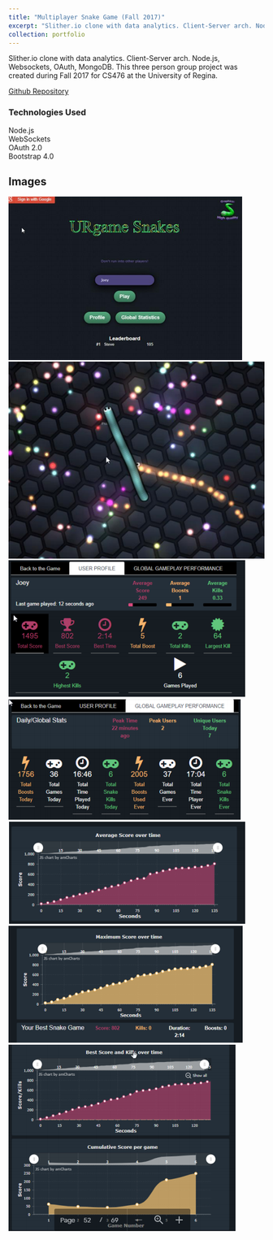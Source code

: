 ```yaml
---
title: "Multiplayer Snake Game (Fall 2017)"
excerpt: "Slither.io clone with data analytics. Client-Server arch. Node.js, Websockets, OAuth, MongoDB.<br/><img src='/images/slither/7.PNG'>"
collection: portfolio
---
```


Slither.io clone with data analytics. Client-Server arch. Node.js, Websockets, OAuth, MongoDB.
This three person group project was created during Fall 2017 for CS476 at the University of Regina.  

[Github Repository](https://github.com/iwanttoeatyo/URgameSlither)  

### Technologies Used
Node.js  
WebSockets  
OAuth 2.0  
Bootstrap 4.0  

## Images
![](/images/slither/7.PNG)
![](/images/slither/1.PNG)
![](/images/slither/2.PNG)
![](/images/slither/6.PNG)
![](/images/slither/3.PNG)
![](/images/slither/4.PNG)
![](/images/slither/5.PNG)
